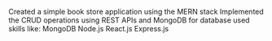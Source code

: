 Created a simple book store application using the MERN stack
Implemented the CRUD operations using REST APIs and MongoDB for database
used skills like:
MongoDB
Node.js
React.js
Express.js
